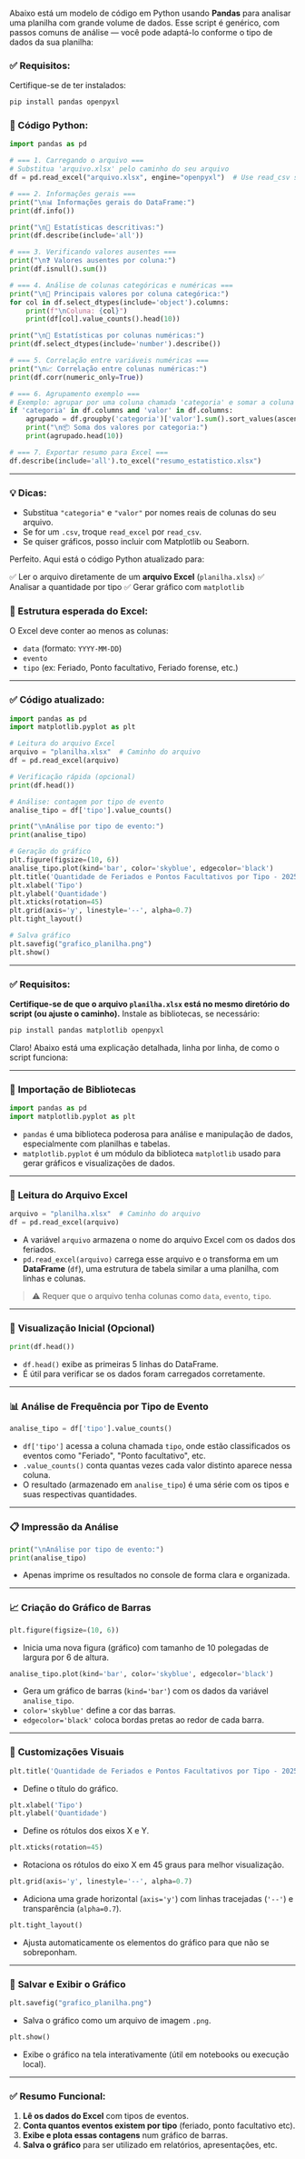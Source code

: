 Abaixo está um modelo de código em Python usando **Pandas** para analisar uma planilha com grande volume de dados. Esse script é genérico, com passos comuns de análise — você pode adaptá-lo conforme o tipo de dados da sua planilha:

### ✅ Requisitos:

Certifique-se de ter instalados:

```bash
pip install pandas openpyxl
```

### 📄 Código Python:

```python
import pandas as pd

# === 1. Carregando o arquivo ===
# Substitua 'arquivo.xlsx' pelo caminho do seu arquivo
df = pd.read_excel("arquivo.xlsx", engine="openpyxl")  # Use read_csv se for .csv

# === 2. Informações gerais ===
print("\n📊 Informações gerais do DataFrame:")
print(df.info())

print("\n🔢 Estatísticas descritivas:")
print(df.describe(include='all'))

# === 3. Verificando valores ausentes ===
print("\n❓ Valores ausentes por coluna:")
print(df.isnull().sum())

# === 4. Análise de colunas categóricas e numéricas ===
print("\n📌 Principais valores por coluna categórica:")
for col in df.select_dtypes(include='object').columns:
    print(f"\nColuna: {col}")
    print(df[col].value_counts().head(10))

print("\n📌 Estatísticas por colunas numéricas:")
print(df.select_dtypes(include='number').describe())

# === 5. Correlação entre variáveis numéricas ===
print("\n📈 Correlação entre colunas numéricas:")
print(df.corr(numeric_only=True))

# === 6. Agrupamento exemplo ===
# Exemplo: agrupar por uma coluna chamada 'categoria' e somar a coluna 'valor'
if 'categoria' in df.columns and 'valor' in df.columns:
    agrupado = df.groupby('categoria')['valor'].sum().sort_values(ascending=False)
    print("\n📦 Soma dos valores por categoria:")
    print(agrupado.head(10))

# === 7. Exportar resumo para Excel ===
df.describe(include='all').to_excel("resumo_estatistico.xlsx")
```

---

### 💡 Dicas:

* Substitua `"categoria"` e `"valor"` por nomes reais de colunas do seu arquivo.
* Se for um `.csv`, troque `read_excel` por `read_csv`.
* Se quiser gráficos, posso incluir com Matplotlib ou Seaborn.

Perfeito. Aqui está o código Python atualizado para:

✅ Ler o arquivo diretamente de um **arquivo Excel** (`planilha.xlsx`)
✅ Analisar a quantidade por tipo
✅ Gerar gráfico com `matplotlib`

### 📁 Estrutura esperada do Excel:

O Excel deve conter ao menos as colunas:

* `data` (formato: `YYYY-MM-DD`)
* `evento`
* `tipo` (ex: Feriado, Ponto facultativo, Feriado forense, etc.)

---

### ✅ Código atualizado:

```python
import pandas as pd
import matplotlib.pyplot as plt

# Leitura do arquivo Excel
arquivo = "planilha.xlsx"  # Caminho do arquivo
df = pd.read_excel(arquivo)

# Verificação rápida (opcional)
print(df.head())

# Análise: contagem por tipo de evento
analise_tipo = df['tipo'].value_counts()

print("\nAnálise por tipo de evento:")
print(analise_tipo)

# Geração do gráfico
plt.figure(figsize=(10, 6))
analise_tipo.plot(kind='bar', color='skyblue', edgecolor='black')
plt.title('Quantidade de Feriados e Pontos Facultativos por Tipo - 2025')
plt.xlabel('Tipo')
plt.ylabel('Quantidade')
plt.xticks(rotation=45)
plt.grid(axis='y', linestyle='--', alpha=0.7)
plt.tight_layout()

# Salva gráfico
plt.savefig("grafico_planilha.png")
plt.show()
```

---

### ✅ Requisitos:

**Certifique-se de que o arquivo `planilha.xlsx` está no mesmo diretório do script (ou ajuste o caminho).**
Instale as bibliotecas, se necessário:

```bash
pip install pandas matplotlib openpyxl
```

Claro! Abaixo está uma explicação detalhada, linha por linha, de como o script funciona:

---

### 🔣 **Importação de Bibliotecas**

```python
import pandas as pd
import matplotlib.pyplot as plt
```

* `pandas` é uma biblioteca poderosa para análise e manipulação de dados, especialmente com planilhas e tabelas.
* `matplotlib.pyplot` é um módulo da biblioteca `matplotlib` usado para gerar gráficos e visualizações de dados.

---

### 📂 **Leitura do Arquivo Excel**

```python
arquivo = "planilha.xlsx"  # Caminho do arquivo
df = pd.read_excel(arquivo)
```

* A variável `arquivo` armazena o nome do arquivo Excel com os dados dos feriados.
* `pd.read_excel(arquivo)` carrega esse arquivo e o transforma em um **DataFrame** (`df`), uma estrutura de tabela similar a uma planilha, com linhas e colunas.

> ⚠️ Requer que o arquivo tenha colunas como `data`, `evento`, `tipo`.

---

### 🔎 **Visualização Inicial (Opcional)**

```python
print(df.head())
```

* `df.head()` exibe as primeiras 5 linhas do DataFrame.
* É útil para verificar se os dados foram carregados corretamente.

---

### 📊 **Análise de Frequência por Tipo de Evento**

```python
analise_tipo = df['tipo'].value_counts()
```

* `df['tipo']` acessa a coluna chamada `tipo`, onde estão classificados os eventos como "Feriado", "Ponto facultativo", etc.
* `.value_counts()` conta quantas vezes cada valor distinto aparece nessa coluna.
* O resultado (armazenado em `analise_tipo`) é uma série com os tipos e suas respectivas quantidades.

---

### 📋 **Impressão da Análise**

```python
print("\nAnálise por tipo de evento:")
print(analise_tipo)
```

* Apenas imprime os resultados no console de forma clara e organizada.

---

### 📈 **Criação do Gráfico de Barras**

```python
plt.figure(figsize=(10, 6))
```

* Inicia uma nova figura (gráfico) com tamanho de 10 polegadas de largura por 6 de altura.

```python
analise_tipo.plot(kind='bar', color='skyblue', edgecolor='black')
```

* Gera um gráfico de barras (`kind='bar'`) com os dados da variável `analise_tipo`.
* `color='skyblue'` define a cor das barras.
* `edgecolor='black'` coloca bordas pretas ao redor de cada barra.

---

### 🎨 **Customizações Visuais**

```python
plt.title('Quantidade de Feriados e Pontos Facultativos por Tipo - 2025')
```

* Define o título do gráfico.

```python
plt.xlabel('Tipo')
plt.ylabel('Quantidade')
```

* Define os rótulos dos eixos X e Y.

```python
plt.xticks(rotation=45)
```

* Rotaciona os rótulos do eixo X em 45 graus para melhor visualização.

```python
plt.grid(axis='y', linestyle='--', alpha=0.7)
```

* Adiciona uma grade horizontal (`axis='y'`) com linhas tracejadas (`'--'`) e transparência (`alpha=0.7`).

```python
plt.tight_layout()
```

* Ajusta automaticamente os elementos do gráfico para que não se sobreponham.

---

### 💾 **Salvar e Exibir o Gráfico**

```python
plt.savefig("grafico_planilha.png")
```

* Salva o gráfico como um arquivo de imagem `.png`.

```python
plt.show()
```

* Exibe o gráfico na tela interativamente (útil em notebooks ou execução local).

---

### ✅ Resumo Funcional:

1. **Lê os dados do Excel** com tipos de eventos.
2. **Conta quantos eventos existem por tipo** (feriado, ponto facultativo etc).
3. **Exibe e plota essas contagens** num gráfico de barras.
4. **Salva o gráfico** para ser utilizado em relatórios, apresentações, etc.

